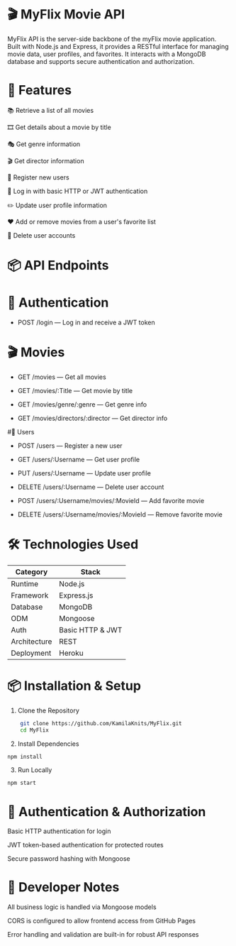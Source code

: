# 🎬 MyFlix Movie API

MyFlix API is the server-side backbone of the myFlix movie application. Built with Node.js and Express, it provides a RESTful interface for managing movie data, user profiles, and favorites. It interacts with a MongoDB database and supports secure authentication and authorization.

# 🚀 Features
📚 Retrieve a list of all movies

🎞️ Get details about a movie by title

🎭 Get genre information

🎬 Get director information

👤 Register new users

🔐 Log in with basic HTTP or JWT authentication

✏️ Update user profile information

❤️ Add or remove movies from a user's favorite list

🧾 Delete user accounts

# 📦 API Endpoints

# 🔐 Authentication
- POST /login — Log in and receive a JWT token

# 🎬 Movies
- GET /movies — Get all movies

- GET /movies/:Title — Get movie by title

- GET /movies/genre/:genre — Get genre info

- GET /movies/directors/:director — Get director info

#👤 Users
- POST /users — Register a new user

- GET /users/:Username — Get user profile

- PUT /users/:Username — Update user profile

- DELETE /users/:Username — Delete user account

- POST /users/:Username/movies/:MovieId — Add favorite movie

- DELETE /users/:Username/movies/:MovieId — Remove favorite movie

# 🛠️ Technologies Used

| Category | Stack |
| --- | --- |
| Runtime | Node.js |
| Framework | Express.js |
| Database | MongoDB |
| ODM | Mongoose |
| Auth | Basic HTTP & JWT |
| Architecture | REST |
| Deployment | Heroku |

# 📦 Installation & Setup

1. Clone the Repository
```bash
    git clone https://github.com/KamilaKnits/MyFlix.git
    cd MyFlix
```
2. Install Dependencies
```bash
npm install
```
3. Run Locally
```bash
npm start
```

# 🔐 Authentication & Authorization

Basic HTTP authentication for login

JWT token-based authentication for protected routes

Secure password hashing with Mongoose

# 🧵 Developer Notes

All business logic is handled via Mongoose models

CORS is configured to allow frontend access from GitHub Pages

Error handling and validation are built-in for robust API responses
